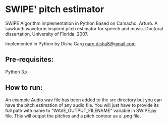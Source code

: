 # SWIPE' pitch estimator
SWIPE Algorithm implementation in Python
Based on Camacho, Arturo. A sawtooth waveform inspired pitch estimator for speech and music. Doctoral dissertation, University of Florida. 2007.

Implemented in Python by Disha Garg garg.disha8@gmail.com

Pre-requisites:
---------------

Python 3.x


How to run:
-----------

An example Audio.wav file has been added to the src directory but you can have the pitch estimation of any audio file. You will just have to provide its full path with name to "WAVE_OUTPUT_FILENAME" variable in SWIPE.py file.
This will output the pitches and a pitch contour as a .png file.
